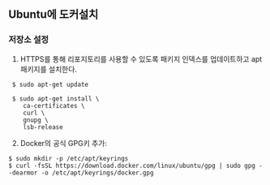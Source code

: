 ## Ubuntu에 도커설치

### 저장소 설정
1. HTTPS를 통해 리포지토리를 사용할 수 있도록 패키지 인덱스를 업데이트하고 apt패키지를 설치한다.
``` ubuntu
 $ sudo apt-get update
 
 $ sudo apt-get install \
    ca-certificates \
    curl \
    gnupg \
    lsb-release
```
2. Docker의 공식 GPG키 추가:
```
$ sudo mkdir -p /etc/apt/keyrings
$ curl -fsSL https://download.docker.com/linux/ubuntu/gpg | sudo gpg --dearmor -o /etc/apt/keyrings/docker.gpg
```
